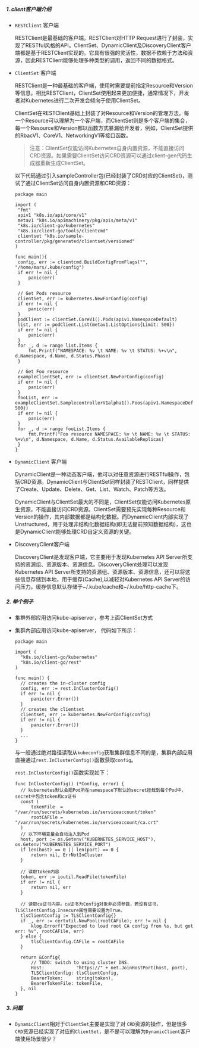 ##### 1. client客户端介绍

 - `RESTClient` 客户端

   RESTClient是最基础的客户端。RESTClient对HTTP Request进行了封装，实现了RESTful风格的API。ClientSet、DynamicClient及DiscoveryClient客户端都是基于RESTClient实现的。它具有很强的灵活性，数据不依赖于方法和资源，因此RESTClient能够处理多种类型的调用，返回不同的数据格式。

 - `ClientSet` 客户端

   RESTClient是一种最基础的客户端，使用时需要提前指定Resource和Version等信息。相比RESTClient，ClientSet使用起来更加便捷，通常情况下，开发者对Kubernetes进行二次开发会倾向于使用ClientSet。

   ClientSet在RESTClient基础上封装了对Resource和Version的管理方法。每一个Resource可以理解为一个客户端，而ClientSet则是多个客户端的集合，每一个Resource和Version都以函数方式暴漏给开发者，例如，ClientSet提供的RbacV1、CoreV1、NetworkingV1等接口函数。

   > 注意：ClientSet仅能访问Kubernetes自身内置资源，不能直接访问CRD资源。如果需要ClientSet访问CRD资源可以通过client-gen代码生成器重新生成ClientSet。

   以下代码通过引入sampleController包(已经封装了CRD对应的ClientSet)，测试了通过ClientSet访问自身内置资源和CRD资源：

   ```
   package main
   
   import (
   	"fmt"
   	apiv1 "k8s.io/api/core/v1"
   	metav1 "k8s.io/apimachinery/pkg/apis/meta/v1"
   	"k8s.io/client-go/kubernetes"
   	"k8s.io/client-go/tools/clientcmd"
   	clientset "k8s.io/sample-controller/pkg/generated/clientset/versioned"
   )
   
   func main(){
   	config, err := clientcmd.BuildConfigFromFlags("", "/home/mars/.kube/config")
   	if err != nil {
   		panic(err)
   	}
   
   	// Get Pods resource
   	clientSet, err := kubernetes.NewForConfig(config)
   	if err != nil {
   		panic(err)
   	}
   	podClient := clientSet.CoreV1().Pods(apiv1.NamespaceDefault)
   	list, err := podClient.List(metav1.ListOptions{Limit: 500})
   	if err != nil {
   		panic(err)
   	}
   	for _, d := range list.Items {
   		fmt.Printf("NAMESPACE: %v \t NAME: %v \t STATUS: %+v\n", d.Namespace, d.Name, d.Status.Phase)
   	}
   
   	// Get Foo resource
   	exampleClientSet, err := clientset.NewForConfig(config)
   	if err != nil {
   		panic(err)
   	}
   	fooList, err := exampleClientSet.SamplecontrollerV1alpha1().Foos(apiv1.NamespaceDefault).List(metav1.ListOptions{Limit: 500})
   	if err != nil {
   		panic(err)
   	}
   	for _, d := range fooList.Items {
   		fmt.Printf("Foo resource NAMESPACE: %v \t NAME: %v \t STATUS: %+v\n", d.Namespace, d.Name, d.Status.AvailableReplicas)
   	}
   }
   ```

- `DynamicClient` 客户端

  DynamicClient是一种动态客户端，他可以对任意资源进行RESTful操作，包括CRD资源。DynamicClient与ClientSet同样封装了RESTClient，同样提供了Create、Update、Delete、Get、List、Watch、Patch等方法。

  DynamicClient与ClientSet最大的不同是，ClientSet仅能访问Kubernetes原生资源，不能直接访问CRD资源。ClientSet需要预先实现每种Resource和Version的操作，其内部数据都是结构化数据。而DynamicClient内部实现了Unstructured，用于处理非结构化数据结构(即无法提前预知数据结构)，这也是DynamicClient能够处理CRD自定义资源的关键。

- DiscoveryClient客户端

  DiscoveryClient是发现客户端，它主要用于发现Kubernetes API Server所支持的资源组、资源版本、资源信息。DiscoveryClient处理可以发现Kubernetes API Server所支持的资源组、资源版本、资源信息，还可以将这些信息存储到本地，用于缓存(Cache),以减轻对Kubernetes API Server的访问压力。缓存信息默认存储于~/.kube/cache和~/.kube/http-cache下。

##### 2.  举个例子

- 集群外部应用访问kube-apiserver，参考上面ClientSet方式

- 集群內部应用访问kube-apiserver， 代码如下所示：

  ```
  package main
  
  import (
  	"k8s.io/client-go/kubernetes"
  	"k8s.io/client-go/rest"
  )
  
  func main() {
  	// creates the in-cluster config
  	config, err := rest.InClusterConfig()
  	if err != nil {
  		panic(err.Error())
  	}
  	// creates the clientset
  	clientset, err := kubernetes.NewForConfig(config)
  	if err != nil {
  		panic(err.Error())
  	}
  	...
  }
  ```

  与一般通过绝对路径读取从`kubeconfig`获取集群信息不同的是，集群內部应用直接通过`rest.InClusterConfig()`函数获取`config`。

  `rest.InClusterConfig()`函数实现如下：

  ```
  func InClusterConfig() (*Config, error) {
  	// kubernetes默认会把Pod所在namespace下默认的secret挂载到每个Pod中，secret中包含token和ca证书
  	const (
  		tokenFile  = "/var/run/secrets/kubernetes.io/serviceaccount/token"
  		rootCAFile = "/var/run/secrets/kubernetes.io/serviceaccount/ca.crt"
  	)
  	// 以下环境变量会自动注入到Pod
  	host, port := os.Getenv("KUBERNETES_SERVICE_HOST"), os.Getenv("KUBERNETES_SERVICE_PORT")
  	if len(host) == 0 || len(port) == 0 {
  		return nil, ErrNotInCluster
  	}
  
  	// 读取token内容
  	token, err := ioutil.ReadFile(tokenFile)
  	if err != nil {
  		return nil, err
  	}
  
  	// 读取ca证书内容。ca证书为Config对象非必须参数，若没有证书，TLSClientConfig.Insecure属性需要设置为True。
  	tlsClientConfig := TLSClientConfig{}
  	if _, err := certutil.NewPool(rootCAFile); err != nil {
  		klog.Errorf("Expected to load root CA config from %s, but got err: %v", rootCAFile, err)
  	} else {
  		tlsClientConfig.CAFile = rootCAFile
  	}
  
  	return &Config{
  		// TODO: switch to using cluster DNS.
  		Host:            "https://" + net.JoinHostPort(host, port),
  		TLSClientConfig: tlsClientConfig,
  		BearerToken:     string(token),
  		BearerTokenFile: tokenFile,
  	}, nil
  }
  ```

##### 3. 问题

- `DynamicClient`相对于`ClientSet`主要是实现了对 `CRD`资源的操作，但是很多`CRD`资源已经实现了对应的`ClientSet`，是不是可以理解为`DynamicClient`客户端使用场景很少？